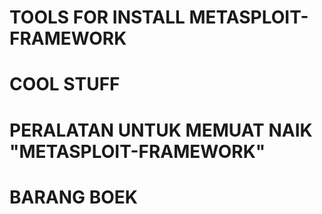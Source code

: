 # TOOLS FOR INSTALL METASPLOIT-FRAMEWORK
# COOL STUFF
# PERALATAN UNTUK MEMUAT NAIK "METASPLOIT-FRAMEWORK"
# BARANG BOEK
